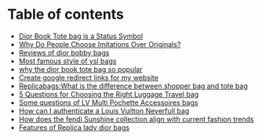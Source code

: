 # Table of contents

* [Dior Book Tote bag is a Status Symbol](README.md)
* [Why Do People Choose Imitations Over Originals?](<README (4).md>)
* [Reviews of dior bobby bags](<README (3).md>)
* [Most famous style of ysl bags](most-famous-style-of-ysl-bags.md)
* [why the dior book tote bag so popular](why-the-dior-book-tote-bag-so-popular.md)
* [Create google redirect links for my website](<README (2).md>)
* [Replicabags:What is the difference between  shopper bag and tote bag](<README (1).md>)
* [5 Questions for Choosing the Right Luggage Travel bag](5-questions-for-choosing-the-right-luggage-travel-bag.md)
* [Some questions of LV Multi Pochette Accessoires bags](some-questions-of-lv-multi-pochette-accessoires-bags.md)
* [How can I authenticate a Louis Vuitton Neverfull bag](how-can-i-authenticate-a-louis-vuitton-neverfull-bag.md)
* [How does the fendi Sunshine collection align with current fashion trends](how-does-the-fendi-sunshine-collection-align-with-current-fashion-trends.md)
* [Features of Replica lady dior bags](features-of-replica-lady-dior-bags.md)
